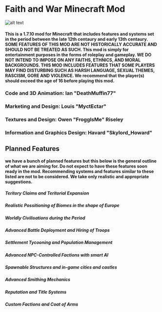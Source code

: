 # **Faith and War Minecraft Mod** 
![alt text](https://cdn.discordapp.com/attachments/475727393450098690/507612254850514955/Logo_1.png "Mod Logo")


#### This is a 1.7.10 mod for Minecraft that includes features and systems set in the period between the late 12th centaury and early 13th centaury. SOME FEATURES OF THIS MOD ARE NOT HISTORICALLY ACCURATE AND SHOULD NOT BE TREATED AS SUCH. This mod is simply for entertainment purposes in the forms of roleplay and gameplay. WE DO NOT INTEND TO IMPOSE ON ANY FAITHS, ETHNICS, AND MORAL BACKGROUNDS. THIS MOD INCLUDES FEATURES THAT SOME PLAYERS MAY FIND DISTURBING SUCH AS HARSH LANGUAGE, SEXUAL THEMES, RASCISM, GORE AND VIOLENCE. We recommend that the player(s) should exceed the age of 16 before playing this mod. 

### Code and 3D Animation: Ian "DeathMuffin77"
### Marketing and Design: Louis "MyctEctar"
### Textures and Design: Owen "FroggIsMe" Riseley
### Information and Graphics Design: Havard "Skylord_Howard"

## **Planned Features**
#### we have a bunch of planned features but this below is the general outline of what we are aiming for. Do not expect to have these features soon ready in the mod. Recommending systems and features similar to these listed are not to be considered. We take only realistic and appropriate suggestions. 

##### Teritory Claims and Teritorial Expansion
##### Realistic Possitioning of Biomes in the shape of Europe
##### Worldly Civilisations during the Period
##### Advanced Battle Deployment and Hiring of Troops
##### Settlement Tycooning and Population Management
##### Advanced NPC-Controlled Factions with smart AI
##### Spawnable Structures and in-game cities and castles
##### Advanced Smithing Mechanics
##### Reputation and Title Systems
##### Custom Factions and Coat of Arms
